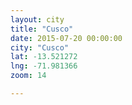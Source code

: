 ```yaml
---
layout: city
title: "Cusco"
date: 2015-07-20 00:00:00
city: "Cusco"
lat: -13.521272
lng: -71.981366
zoom: 14

---
```


